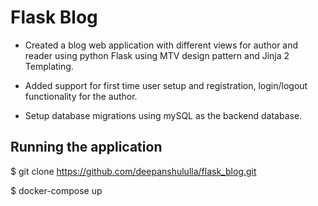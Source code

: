 # Flask Blog 

* Created a blog web application with different views for author and reader using python Flask using MTV design pattern and Jinja 2 Templating. 

* Added support for first time user setup and registration, login/logout functionality for the author.

* Setup database migrations using mySQL as the backend database.

## Running the application

$ git clone https://github.com/deepanshululla/flask_blog.git

$ docker-compose up
